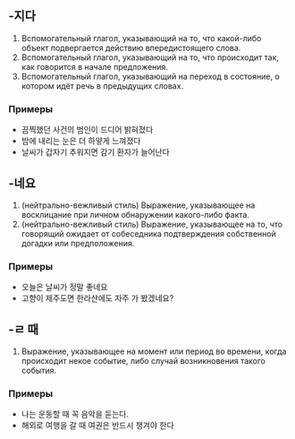 ## -지다

1. Вспомогательный глагол, указывающий на то, что какой-либо объект подвергается действию впередистоящего слова.
2. Вспомогательный глагол, указывающий на то, что происходит так, как говорится в начале предложения.
3. Вспомогательный глагол, указывающий на переход в состояние, о котором идёт речь в предыдущих словах.

### Примеры 

- 끔찍했던 사건의 범인이 드디어 밝혀졌다
- 밤에 내리는 눈은 더 하얗게 느껴졌다
- 날씨가 갑자기 추워지면 감기 환자가 늘어난다


## -네요

1. (нейтрально-вежливый стиль) Выражение, указывающее на восклицание при личном обнаружении какого-либо факта.
2. (нейтрально-вежливый стиль) Выражение, указывающее на то, что говорящий ожидает от собеседника подтверждения собственной догадки или предположения.

### Примеры 

- 오늘은 날씨가 정말 좋네요
- 고향이 제주도면 한라산에도 자주 가 봤겠네요?

## -ㄹ 때

1. Выражение, указывающее на момент или период во времени, когда происходит некое событие, либо случай возникновения такого события.

### Примеры 

- 나는 운동할 때 꼭 음악을 듣는다. 
- 해외로 여행을 갈 때 여권은 반드시 챙겨야 한다